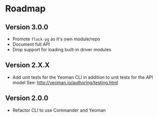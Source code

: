 # Roadmap

## Version 3.0.0

- Promote `flock-pg` as it's own module/repo
- Document full API
- Drop support for loading built-in driver modules

## Version 2.X.X

- Add unit tests for the Yeoman CLI in addition to unit tests for the API model
  See: http://yeoman.io/authoring/testing.html

## Version 2.0.0

- Refactor CLI to use Commander and Yeoman
